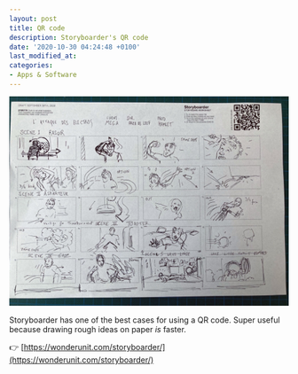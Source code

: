 ```yaml
---
layout: post
title: QR code
description: Storyboarder's QR code
date: '2020-10-30 04:24:48 +0100'
last_modified_at:
categories:
- Apps & Software
---
```

![Storyboarder's QR code](/images/storyboarder_attaque_electros_rough_01.jpg)

Storyboarder has one of the best cases for using a QR code. 
Super useful because drawing rough ideas on paper *is* faster.

👉 [https://wonderunit.com/storyboarder/](https://wonderunit.com/storyboarder/)
